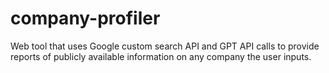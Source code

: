 # company-profiler
Web tool that uses Google custom search API and GPT API calls to provide reports of publicly available information on any company the user inputs.
